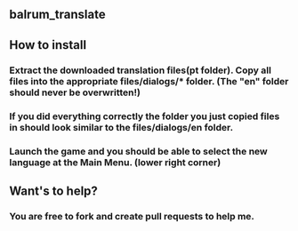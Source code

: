 ## balrum_translate

## How to install

### Extract the downloaded translation files(pt folder). Copy all files into the appropriate files/dialogs/* folder. (The "en" folder should never be overwritten!)
### If you did everything correctly the folder you just copied files in should look similar to the files/dialogs/en folder.
### Launch the game and you should be able to select the new language at the Main Menu. (lower right corner)

## Want's to help?

### You are free to fork and create pull requests to help me.
